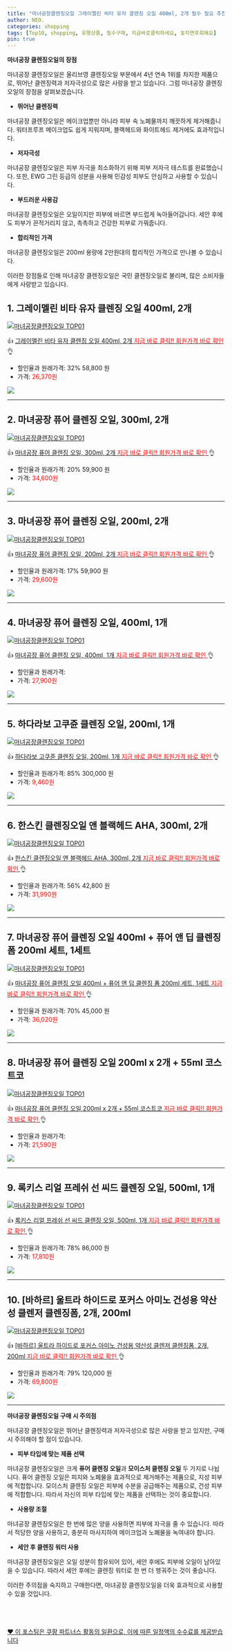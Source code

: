 ```yaml
---
title: "마녀공장클렌징오일 그레이멜린 비타 유자 클렌징 오일 400ml, 2개 필수 필요 추천 제품 비교 최저 가격 비교 장점 구매 후기 구매평"
author: NEO.
categories: shopping
tags: [Top10, shopping, 유행상품, 필수구매, 지금바로클릭하세요, 놓치면후회해요]
pin: true
---
```

**마녀공장 클렌징오일의 장점**

마녀공장 클렌징오일은 올리브영 클렌징오일 부문에서 4년 연속 1위를 차지한 제품으로, 뛰어난 클렌징력과 저자극성으로 많은 사랑을 받고 있습니다. 그럼 마녀공장 클렌징오일의 장점을 살펴보겠습니다.

* **뛰어난 클렌징력**

마녀공장 클렌징오일은 메이크업뿐만 아니라 피부 속 노폐물까지 깨끗하게 제거해줍니다. 워터프루프 메이크업도 쉽게 지워지며, 블랙헤드와 화이트헤드 제거에도 효과적입니다.

* **저자극성**

마녀공장 클렌징오일은 피부 자극을 최소화하기 위해 피부 저자극 테스트를 완료했습니다. 또한, EWG 그린 등급의 성분을 사용해 민감성 피부도 안심하고 사용할 수 있습니다.

* **부드러운 사용감**

마녀공장 클렌징오일은 오일이지만 피부에 바르면 부드럽게 녹아들어갑니다. 세안 후에도 피부가 끈적거리지 않고, 촉촉하고 건강한 피부로 가꿔줍니다.

* **합리적인 가격**

마녀공장 클렌징오일은 200ml 용량에 2만원대의 합리적인 가격으로 만나볼 수 있습니다.

이러한 장점들로 인해 마녀공장 클렌징오일은 국민 클렌징오일로 불리며, 많은 소비자들에게 사랑받고 있습니다.

   

## 1. 그레이멜린 비타 유자 클렌징 오일 400ml, 2개

[![마녀공장클렌징오일 TOP01](https://thumbnail7.coupangcdn.com/thumbnails/remote/490x490ex/image/vendor_inventory/5ecb/d18a121fa3d218b526a252a4de5cd3446b7984931045b6ab2874c06b0785.jpg)](https://link.coupang.com/re/AFFSDP?lptag=AF3617701&subid=GithubCoopas&pageKey=5079513709&traceid=V0-153&itemId=18773807871&vendorItemId=87770492764)


👍 [그레이멜린 비타 유자 클렌징 오일 400ml, 2개 <font color=red> 지금 바로 클릭!! 회원가격 바로 확인 </font> ](https://link.coupang.com/re/AFFSDP?lptag=AF3617701&subid=GithubCoopas&pageKey=5079513709&traceid=V0-153&itemId=18773807871&vendorItemId=87770492764) 👌 


- 할인율과 원래가격: 32%  58,800   원
- 가격: <span style='color:red'>26,370원</span>

[![](/discount_price.png)](https://link.coupang.com/re/AFFSDP?lptag=AF3617701&subid=GithubCoopas&pageKey=5079513709&traceid=V0-153&itemId=18773807871&vendorItemId=87770492764)

---


   

## 2. 마녀공장 퓨어 클렌징 오일, 300ml, 2개

[![마녀공장클렌징오일 TOP01](https://thumbnail8.coupangcdn.com/thumbnails/remote/490x490ex/image/vendor_inventory/7f5f/20e13884740f45b7dbba1626c9f5ba143d45d30646c09e69aa6c9e86ba54.jpg)](https://link.coupang.com/re/AFFSDP?lptag=AF3617701&subid=GithubCoopas&pageKey=6165729062&traceid=V0-153&itemId=19516995922&vendorItemId=87911837120)


👍 [마녀공장 퓨어 클렌징 오일, 300ml, 2개 <font color=red> 지금 바로 클릭!! 회원가격 바로 확인 </font> ](https://link.coupang.com/re/AFFSDP?lptag=AF3617701&subid=GithubCoopas&pageKey=6165729062&traceid=V0-153&itemId=19516995922&vendorItemId=87911837120) 👌 


- 할인율과 원래가격: 20%  59,900   원
- 가격: <span style='color:red'>34,600원</span>

[![](/discount_price.png)](https://link.coupang.com/re/AFFSDP?lptag=AF3617701&subid=GithubCoopas&pageKey=6165729062&traceid=V0-153&itemId=19516995922&vendorItemId=87911837120)

---


   

## 3. 마녀공장 퓨어 클렌징 오일, 200ml, 2개

[![마녀공장클렌징오일 TOP01](https://thumbnail9.coupangcdn.com/thumbnails/remote/490x490ex/image/vendor_inventory/a6dd/1cde6f0f380a066837de626108a5dc03d242093ab17b430f7b66fe2135c0.jpg)](https://link.coupang.com/re/AFFSDP?lptag=AF3617701&subid=GithubCoopas&pageKey=6165729062&traceid=V0-153&itemId=20058070347&vendorItemId=82627461771)


👍 [마녀공장 퓨어 클렌징 오일, 200ml, 2개 <font color=red> 지금 바로 클릭!! 회원가격 바로 확인 </font> ](https://link.coupang.com/re/AFFSDP?lptag=AF3617701&subid=GithubCoopas&pageKey=6165729062&traceid=V0-153&itemId=20058070347&vendorItemId=82627461771) 👌 


- 할인율과 원래가격: 17%  59,900   원
- 가격: <span style='color:red'>29,600원</span>

[![](/discount_price.png)](https://link.coupang.com/re/AFFSDP?lptag=AF3617701&subid=GithubCoopas&pageKey=6165729062&traceid=V0-153&itemId=20058070347&vendorItemId=82627461771)

---


   

## 4. 마녀공장 퓨어 클렌징 오일, 400ml, 1개

[![마녀공장클렌징오일 TOP01](https://thumbnail7.coupangcdn.com/thumbnails/remote/490x490ex/image/vendor_inventory/0009/e66d80c1aa5a8cdd9eb31c5a1d9fd4965bc6cd97d8cdf6ea5550ff961a40.png)](https://link.coupang.com/re/AFFSDP?lptag=AF3617701&subid=GithubCoopas&pageKey=6165729062&traceid=V0-153&itemId=20379952802&vendorItemId=87847259232)


👍 [마녀공장 퓨어 클렌징 오일, 400ml, 1개 <font color=red> 지금 바로 클릭!! 회원가격 바로 확인 </font> ](https://link.coupang.com/re/AFFSDP?lptag=AF3617701&subid=GithubCoopas&pageKey=6165729062&traceid=V0-153&itemId=20379952802&vendorItemId=87847259232) 👌 


- 할인율과 원래가격: 
- 가격: <span style='color:red'>27,900원</span>

[![](/discount_price.png)](https://link.coupang.com/re/AFFSDP?lptag=AF3617701&subid=GithubCoopas&pageKey=6165729062&traceid=V0-153&itemId=20379952802&vendorItemId=87847259232)

---


   

## 5. 하다라보 고쿠쥰 클렌징 오일, 200ml, 1개

[![마녀공장클렌징오일 TOP01](https://thumbnail8.coupangcdn.com/thumbnails/remote/490x490ex/image/retail/images/591350392383433-f7fa2dbf-0176-4659-b5ea-dd7c90eea3ba.jpg)](https://link.coupang.com/re/AFFSDP?lptag=AF3617701&subid=GithubCoopas&pageKey=5455824275&traceid=V0-153&itemId=602280241&vendorItemId=4578117579)


👍 [하다라보 고쿠쥰 클렌징 오일, 200ml, 1개 <font color=red> 지금 바로 클릭!! 회원가격 바로 확인 </font> ](https://link.coupang.com/re/AFFSDP?lptag=AF3617701&subid=GithubCoopas&pageKey=5455824275&traceid=V0-153&itemId=602280241&vendorItemId=4578117579) 👌 


- 할인율과 원래가격: 85%  300,000   원
- 가격: <span style='color:red'>9,460원</span>

[![](/discount_price.png)](https://link.coupang.com/re/AFFSDP?lptag=AF3617701&subid=GithubCoopas&pageKey=5455824275&traceid=V0-153&itemId=602280241&vendorItemId=4578117579)

---


   

## 6. 한스킨 클렌징오일 앤 블랙헤드 AHA, 300ml, 2개

[![마녀공장클렌징오일 TOP01](https://thumbnail6.coupangcdn.com/thumbnails/remote/490x490ex/image/retail/images/316952077213896-59d33e08-3749-4cb9-bf58-ad9fb1d55206.png)](https://link.coupang.com/re/AFFSDP?lptag=AF3617701&subid=GithubCoopas&pageKey=7194285254&traceid=V0-153&itemId=19166817898&vendorItemId=86285154560)


👍 [한스킨 클렌징오일 앤 블랙헤드 AHA, 300ml, 2개 <font color=red> 지금 바로 클릭!! 회원가격 바로 확인 </font> ](https://link.coupang.com/re/AFFSDP?lptag=AF3617701&subid=GithubCoopas&pageKey=7194285254&traceid=V0-153&itemId=19166817898&vendorItemId=86285154560) 👌 


- 할인율과 원래가격: 56%  42,800   원
- 가격: <span style='color:red'>31,990원</span>

[![](/discount_price.png)](https://link.coupang.com/re/AFFSDP?lptag=AF3617701&subid=GithubCoopas&pageKey=7194285254&traceid=V0-153&itemId=19166817898&vendorItemId=86285154560)

---


   

## 7. 마녀공장 퓨어 클렌징 오일 400ml + 퓨어 앤 딥 클렌징 폼 200ml 세트, 1세트

[![마녀공장클렌징오일 TOP01](https://thumbnail8.coupangcdn.com/thumbnails/remote/490x490ex/image/retail/images/2023/02/21/9/7/0e817563-e2a5-4a8c-8d6a-c9ffc7a6feb5.jpg)](https://link.coupang.com/re/AFFSDP?lptag=AF3617701&subid=GithubCoopas&pageKey=7151199991&traceid=V0-153&itemId=17979071066&vendorItemId=85135968665)


👍 [마녀공장 퓨어 클렌징 오일 400ml + 퓨어 앤 딥 클렌징 폼 200ml 세트, 1세트 <font color=red> 지금 바로 클릭!! 회원가격 바로 확인 </font> ](https://link.coupang.com/re/AFFSDP?lptag=AF3617701&subid=GithubCoopas&pageKey=7151199991&traceid=V0-153&itemId=17979071066&vendorItemId=85135968665) 👌 


- 할인율과 원래가격: 70%  45,000   원
- 가격: <span style='color:red'>36,020원</span>

[![](/discount_price.png)](https://link.coupang.com/re/AFFSDP?lptag=AF3617701&subid=GithubCoopas&pageKey=7151199991&traceid=V0-153&itemId=17979071066&vendorItemId=85135968665)

---


   

## 8. 마녀공장 퓨어 클렌징 오일 200ml x 2개 + 55ml 코스트코

[![마녀공장클렌징오일 TOP01](https://thumbnail9.coupangcdn.com/thumbnails/remote/490x490ex/image/vendor_inventory/c447/febf8e8c144fce939783285e29db232a6e4cd6b1b1656d29266905fdf935.jpg)](https://link.coupang.com/re/AFFSDP?lptag=AF3617701&subid=GithubCoopas&pageKey=6167516537&traceid=V0-153&itemId=12014465863&vendorItemId=84409633685)


👍 [마녀공장 퓨어 클렌징 오일 200ml x 2개 + 55ml 코스트코 <font color=red> 지금 바로 클릭!! 회원가격 바로 확인 </font> ](https://link.coupang.com/re/AFFSDP?lptag=AF3617701&subid=GithubCoopas&pageKey=6167516537&traceid=V0-153&itemId=12014465863&vendorItemId=84409633685) 👌 


- 할인율과 원래가격: 
- 가격: <span style='color:red'>21,590원</span>

[![](/discount_price.png)](https://link.coupang.com/re/AFFSDP?lptag=AF3617701&subid=GithubCoopas&pageKey=6167516537&traceid=V0-153&itemId=12014465863&vendorItemId=84409633685)

---


   

## 9. 록키스 리얼 프레쉬 선 씨드 클렌징 오일, 500ml, 1개

[![마녀공장클렌징오일 TOP01](https://thumbnail7.coupangcdn.com/thumbnails/remote/490x490ex/image/vendor_inventory/c2da/3d4a39a5106dadaa07da490ae35cf2f63c10be6dfa0ae4d4347dfe3e4b83.jpg)](https://link.coupang.com/re/AFFSDP?lptag=AF3617701&subid=GithubCoopas&pageKey=5011421338&traceid=V0-153&itemId=6708783279&vendorItemId=85057597727)


👍 [록키스 리얼 프레쉬 선 씨드 클렌징 오일, 500ml, 1개 <font color=red> 지금 바로 클릭!! 회원가격 바로 확인 </font> ](https://link.coupang.com/re/AFFSDP?lptag=AF3617701&subid=GithubCoopas&pageKey=5011421338&traceid=V0-153&itemId=6708783279&vendorItemId=85057597727) 👌 


- 할인율과 원래가격: 78%  86,000   원
- 가격: <span style='color:red'>17,810원</span>

[![](/discount_price.png)](https://link.coupang.com/re/AFFSDP?lptag=AF3617701&subid=GithubCoopas&pageKey=5011421338&traceid=V0-153&itemId=6708783279&vendorItemId=85057597727)

---


   

## 10. [바하르] 울트라 하이드로 포커스 아미노 건성용 약산성 클렌저 클렌징폼, 2개, 200ml

[![마녀공장클렌징오일 TOP01](https://thumbnail8.coupangcdn.com/thumbnails/remote/490x490ex/image/vendor_inventory/0f22/4edcb51a500e5a5c14e59d28b1a8d72cd40e66daa54800ce75ab014c6cd8.jpg)](https://link.coupang.com/re/AFFSDP?lptag=AF3617701&subid=GithubCoopas&pageKey=7706940592&traceid=V0-153&itemId=20846158680&vendorItemId=87913745039)


👍 [[바하르] 울트라 하이드로 포커스 아미노 건성용 약산성 클렌저 클렌징폼, 2개, 200ml <font color=red> 지금 바로 클릭!! 회원가격 바로 확인 </font> ](https://link.coupang.com/re/AFFSDP?lptag=AF3617701&subid=GithubCoopas&pageKey=7706940592&traceid=V0-153&itemId=20846158680&vendorItemId=87913745039) 👌 


- 할인율과 원래가격: 79%  120,000   원
- 가격: <span style='color:red'>69,800원</span>

[![](/discount_price.png)](https://link.coupang.com/re/AFFSDP?lptag=AF3617701&subid=GithubCoopas&pageKey=7706940592&traceid=V0-153&itemId=20846158680&vendorItemId=87913745039)

---
**마녀공장 클렌징오일 구매 시 주의점**

마녀공장 클렌징오일은 뛰어난 클렌징력과 저자극성으로 많은 사랑을 받고 있지만, 구매 시 주의해야 할 점이 있습니다.

* **피부 타입에 맞는 제품 선택**

마녀공장 클렌징오일은 크게 **퓨어 클렌징 오일**과 **모이스처 클렌징 오일** 두 가지로 나뉩니다. 퓨어 클렌징 오일은 피지와 노폐물을 효과적으로 제거해주는 제품으로, 지성 피부에 적합합니다. 모이스처 클렌징 오일은 피부에 수분을 공급해주는 제품으로, 건성 피부에 적합합니다. 따라서 자신의 피부 타입에 맞는 제품을 선택하는 것이 중요합니다.

* **사용량 조절**

마녀공장 클렌징오일은 한 번에 많은 양을 사용하면 피부에 자극을 줄 수 있습니다. 따라서 적당한 양을 사용하고, 충분히 마사지하여 메이크업과 노폐물을 녹여내야 합니다.

* **세안 후 클렌징 워터 사용**

마녀공장 클렌징오일은 오일 성분이 함유되어 있어, 세안 후에도 피부에 오일이 남아있을 수 있습니다. 따라서 세안 후에는 클렌징 워터로 한 번 더 헹궈주는 것이 좋습니다.

이러한 주의점을 숙지하고 구매한다면, 마녀공장 클렌징오일을 더욱 효과적으로 사용할 수 있을 것입니다.<br><br><br><br><br> [ ❤  이 포스팅은 쿠팡 파트너스 활동의 일환으로, 이에 따른 일정액의 수수료를 제공받습니다](https://link.coupang.com/a/bcEFyh)